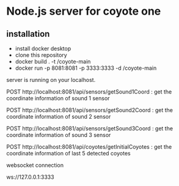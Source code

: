 # Node.js server for coyote one

## installation

- install docker desktop
- clone this repository
- docker build . -t <your username>/coyote-main
- docker run -p 8081:8081 -p 3333:3333 -d <your username>/coyote-main

server is running on your localhost.

POST http://localhost:8081/api/sensors/getSound1Coord : get the coordinate information of sound 1 sensor
  
POST http://localhost:8081/api/sensors/getSound2Coord : get the coordinate information of sound 2 sensor
  
POST http://localhost:8081/api/sensors/getSound3Coord : get the coordinate information of sound 3 sensor
  
POST http://localhost:8081/api/coyotes/getInitialCoyotes : get the coordinate information of last 5 detected coyotes

websocket connection

ws://127.0.0.1:3333
